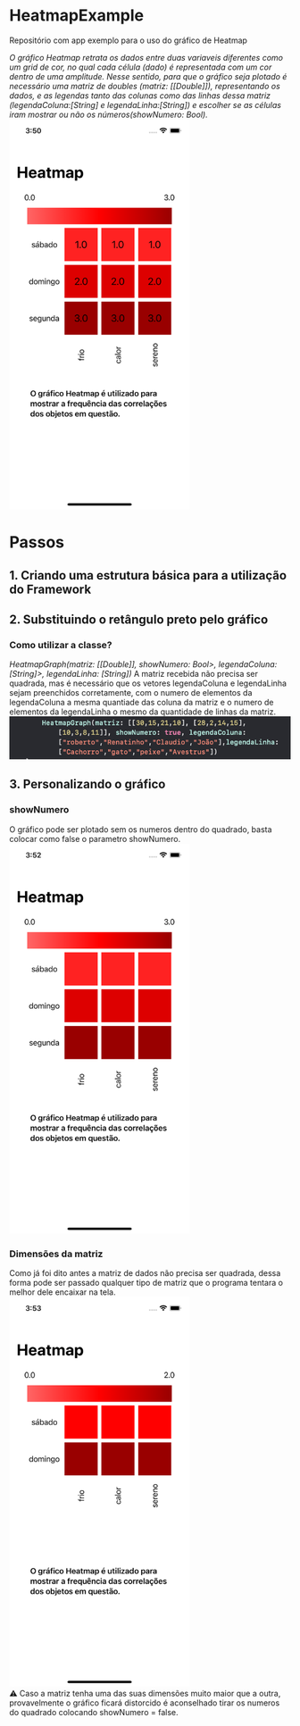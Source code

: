 # HeatmapExample
Repositório com app exemplo para o uso do gráfico de Heatmap <br>

_O gráfico Heatmap retrata os dados entre duas variaveis diferentes como um grid de cor, no qual cada célula (dado) é representada com um cor dentro de uma amplitude. Nesse sentido, para que o gráfico seja plotado é necessário uma matriz de doubles (matriz: [[Double]]), representando os dados, e as legendas tanto das colunas como das linhas dessa matriz (legendaColuna:[String] e  legendaLinha:[String]) e escolher se as células iram mostrar ou não os números(showNumero: Bool)._ <br>
<img width="323" src="https://github.com/Developer-Academy-Mackenzie-2021-2022/HeatmapExample/blob/main/showNumero%3Dtrue.png"> 

# Passos
## 1. Criando uma estrutura básica para a utilização do Framework
## 2. Substituindo o retângulo preto pelo gráfico <br>

### Como utilizar a classe?
_HeatmapGraph(matriz: [[Double]], showNumero: Bool>, legendaColuna: [String]>, legendaLinha: [String])_
A matriz recebida não precisa ser quadrada, mas é necessário que os vetores legendaColuna e legendaLinha sejam preenchidos corretamente, com o numero de elementos da legendaColuna a mesma quantiade das coluna da matriz e o numero de elementos da legendaLinha o mesmo da quantidade de linhas da matriz.<br>
<img width="600" src="https://github.com/Developer-Academy-Mackenzie-2021-2022/HeatmapExample/blob/main/Screen%20Shot%202021-11-05%20at%2016.02.54.png">

## 3. Personalizando o gráfico 
### showNumero
O gráfico pode ser plotado sem os numeros dentro do quadrado, basta colocar como false o parametro showNumero.<br>
<img width="323" alt="Captura de Tela 2021-11-04 às 14 29 42" src="https://github.com/Developer-Academy-Mackenzie-2021-2022/HeatmapExample/blob/main/showNumero%3Dfalse.png">

### Dimensões da matriz
Como já foi dito antes a matriz de dados não precisa ser quadrada, dessa forma pode ser passado qualquer tipo de matriz que o programa tentara o melhor dele encaixar na tela.<br>
<img width="323" src="https://github.com/Developer-Academy-Mackenzie-2021-2022/HeatmapExample/blob/main/matriz3%2C2.png"> <br>
⚠️ Caso a matriz tenha uma das suas dimensões muito maior que a outra, provavelmente o gráfico ficará distorcido é aconselhado tirar os numeros do quadrado colocando showNumero = false.<br>
